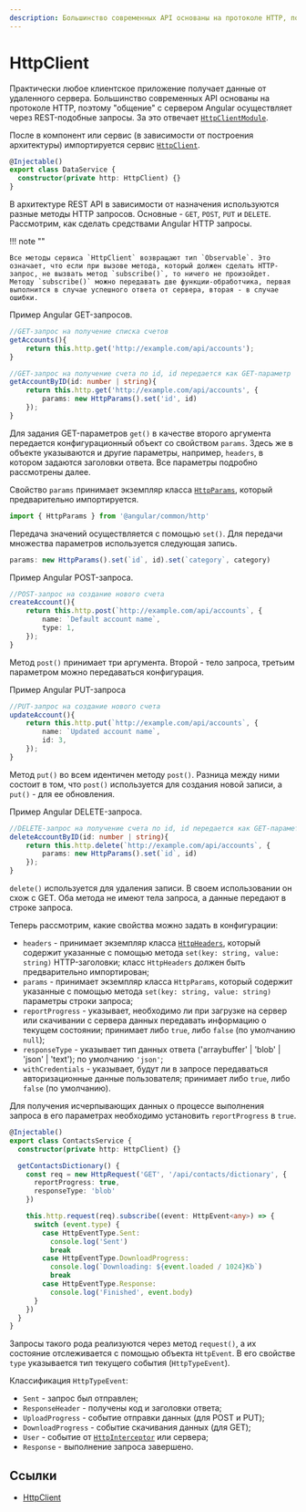 ```yaml
---
description: Большинство современных API основаны на протоколе HTTP, поэтому "общение" с сервером Angular осуществляет через REST-подобные запросы
---
```


# HttpClient

Практически любое клиентское приложение получает данные от удаленного сервера. Большинство современных API основаны на протоколе HTTP, поэтому "общение" с сервером Angular осуществляет через REST-подобные запросы. За это отвечает [`HttpClientModule`](https://angular.io/api/common/http/HttpClientModule).

После в компонент или сервис (в зависимости от построения архитектуры) импортируется сервис [`HttpClient`](https://angular.io/api/common/http/HttpClient).

```ts
@Injectable()
export class DataService {
  constructor(private http: HttpClient) {}
}
```

В архитектуре REST API в зависимости от назначения используются разные методы HTTP запросов. Основные - `GET`, `POST`, `PUT` и `DELETE`. Рассмотрим, как сделать средствами Angular HTTP запросы.

!!! note ""

    Все методы сервиса `HttpClient` возвращают тип `Observable`. Это означает, что если при вызове метода, который должен сделать HTTP-запрос, не вызвать метод `subscribe()`, то ничего не произойдет. Методу `subscribe()` можно передавать две функции-обработчика, первая выполнится в случае успешного ответа от сервера, вторая - в случае ошибки.

Пример Angular GET-запросов.

```ts
//GET-запрос на получение списка счетов
getAccounts(){
	return this.http.get('http://example.com/api/accounts');
}

//GET-запрос на получение счета по id, id передается как GET-параметр
getAccountByID(id: number | string){
	return this.http.get('http://example.com/api/accounts', {
		params: new HttpParams().set('id', id)
	});
}
```

Для задания GET-параметров `get()` в качестве второго аргумента передается конфигурационный объект со свойством `params`. Здесь же в объекте указываются и другие параметры, например, `headers`, в котором задаются заголовки ответа. Все параметры подробно рассмотрены далее.

Свойство `params` принимает экземпляр класса [`HttpParams`](https://angular.io/api/common/http/HttpParams), который предварительно импортируется.

```ts
import { HttpParams } from '@angular/common/http'
```

Передача значений осуществляется с помощью `set()`. Для передачи множества параметров используется следующая запись.

```ts
params: new HttpParams().set(`id`, id).set(`category`, category)
```

Пример Angular POST-запроса.

```ts
//POST-запрос на создание нового счета
createAccount(){
	return this.http.post(`http://example.com/api/accounts`, {
		name: `Default account name`,
		type: 1,
	});
}
```

Метод `post()` принимает три аргумента. Второй - тело запроса, третьим параметром можно передаваться конфигурация.

Пример Angular PUT-запроса

```ts
//PUT-запрос на создание нового счета
updateAccount(){
	return this.http.put(`http://example.com/api/accounts`, {
		name: `Updated account name`,
		id: 3,
	});
}
```

Метод `put()` во всем идентичен методу `post()`. Разница между ними состоит в том, что `post()` используется для создания новой записи, а `put()` - для ее обновления.

Пример Angular DELETE-запроса.

```ts
//DELETE-запрос на получение счета по id, id передается как GET-параметр
deleteAccountByID(id: number | string){
	return this.http.delete(`http://example.com/api/accounts`, {
		params: new HttpParams().set(`id`, id)
	});
}
```

`delete()` используется для удаления записи. В своем использовании он схож с GET. Оба метода не имеют тела запроса, а данные передают в строке запроса.

Теперь рассмотрим, какие свойства можно задать в конфигурации:

- `headers` - принимает экземпляр класса [`HttpHeaders`](https://angular.io/api/common/http/HttpHeaders), который содержит указанные с помощью метода `set(key: string, value: string)` HTTP-заголовки; класс `HttpHeaders` должен быть предварительно импортирован;
- `params` - принимает экземпляр класса `HttpParams`, который содержит указанные с помощью метода `set(key: string, value: string)` параметры строки запроса;
- `reportProgress` - указывает, необходимо ли при загрузке на сервер или скачивании с сервера данных передавать информацию о текущем состоянии; принимает либо `true`, либо `false` (по умолчанию `null`);
- `responseType` - указывает тип данных ответа ('arraybuffer' | 'blob' | 'json' | 'text'); по умолчанию `'json'`;
- `withCredentials` - указывает, будут ли в запросе передаваться авторизационные данные пользователя; принимает либо `true`, либо `false` (по умолчанию).

Для получения исчерпывающих данных о процессе выполнения запроса в его параметрах необходимо установить `reportProgress` в `true`.

```ts
@Injectable()
export class ContactsService {
  constructor(private http: HttpClient) {}

  getContactsDictionary() {
    const req = new HttpRequest('GET', '/api/contacts/dictionary', {
      reportProgress: true,
      responseType: 'blob'
    })

    this.http.request(req).subscribe((event: HttpEvent<any>) => {
      switch (event.type) {
        case HttpEventType.Sent:
          console.log('Sent')
          break
        case HttpEventType.DownloadProgress:
          console.log(`Downloading: ${event.loaded / 1024}Kb`)
          break
        case HttpEventType.Response:
          console.log('Finished', event.body)
      }
    })
  }
}
```

Запросы такого рода реализуются через метод `request()`, а их состояние отслеживается с помощью объекта `HttpEvent`. В его свойстве `type` указывается тип текущего события (`HttpTypeEvent`).

Классификация `HttpTypeEvent`:

- `Sent` - запрос был отправлен;
- `ResponseHeader` - получены код и заголовки ответа;
- `UploadProgress` - событие отправки данных (для POST и PUT);
- `DownloadProgress` - событие скачивания данных (для GET);
- `User` - событие от [`HttpInterceptor`](https://angular.io/api/common/http/HttpInterceptor) или сервера;
- `Response` - выполнение запроса завершено.

## Ссылки

- [HttpClient](https://angular.io/guide/http)
